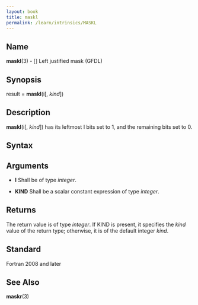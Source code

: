 ```yaml
---
layout: book
title: maskl
permalink: /learn/intrinsics/MASKL
---
```

## __Name__

__maskl__(3) - \[\] Left justified mask
(GFDL)

## __Synopsis__

result = __maskl__(i\[, *kind*\])

## __Description__

__maskl__(i\[, *kind*\]) has its leftmost I bits set to 1, and the
remaining bits set to 0.

## __Syntax__

## __Arguments__

  - __I__
    Shall be of type _integer_.

  - __KIND__
    Shall be a scalar constant expression of type _integer_.

## __Returns__

The return value is of type _integer_. If KIND is present, it specifies
the *kind* value of the return type; otherwise, it is of the default
integer *kind*.

## __Standard__

Fortran 2008 and later

## __See Also__

__maskr__(3)
